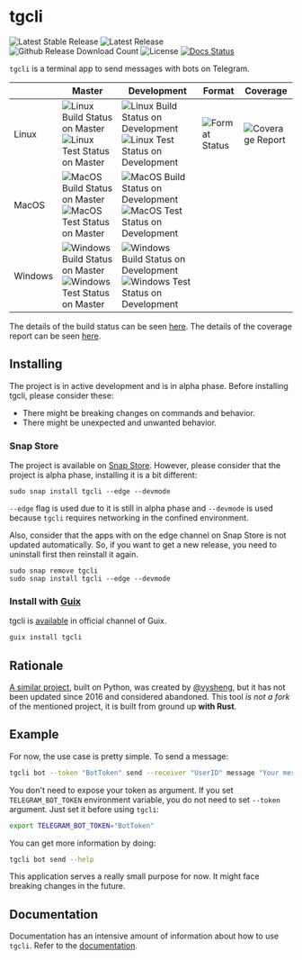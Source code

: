 # tgcli

![Latest Stable Release][stable_version_badge]
![Latest Release][latest_version_badge]
![Github Release Download Count][github_download_counter_badge]
![License][license_badge]
[![Docs Status][badge_docs]][docs_url]

`tgcli` is a terminal app to send messages with bots on Telegram.

[docs_url]: https://tgcli.readthedocs.io

[stable_version_badge]: https://img.shields.io/github/v/release/erayerdin/tgcli?label=stable&style=flat-square
[latest_version_badge]: https://img.shields.io/github/v/release/erayerdin/tgcli?include_prereleases&label=latest&style=flat-square
[github_download_counter_badge]: https://img.shields.io/github/downloads/erayerdin/tgcli/total?logo=github&style=flat-square
[license_badge]: https://img.shields.io/badge/license-MPL--2.0-lightgrey?style=flat-square
[badge_docs]: https://img.shields.io/readthedocs/tgcli?style=flat-square


|         | Master                                                                                                                                  | Development                                                                                                                                                 | Format                         | Coverage                           |
| ------- | --------------------------------------------------------------------------------------------------------------------------------------- | ----------------------------------------------------------------------------------------------------------------------------------------------------------- | ------------------------------ | ---------------------------------- |
| Linux   | ![Linux Build Status on Master][linux_build_status_master_badge] ![Linux Test Status on Master][linux_test_status_master_badge]         | ![Linux Build Status on Development][linux_build_status_development_badge] ![Linux Test Status on Development][linux_test_status_development_badge]         | ![Format Status][format_badge] | ![Coverage Report][coverage_badge] |
| MacOS   | ![MacOS Build Status on Master][macos_build_status_master_badge] ![MacOS Test Status on Master][macos_test_status_master_badge]         | ![MacOS Build Status on Development][macos_build_status_development_badge] ![MacOS Test Status on Development][macos_test_status_development_badge]         |                                |                                    |
| Windows | ![Windows Build Status on Master][windows_build_status_master_badge] ![Windows Test Status on Master][windows_test_status_master_badge] | ![Windows Build Status on Development][windows_build_status_development_badge] ![Windows Test Status on Development][windows_test_status_development_badge] |                                |                                    |

The details of the build status can be seen [here][build_url]. The details of the coverage report can be seen [here][coverage_url].

[build_url]: https://github.com/erayerdin/tgcli/actions
[coverage_url]: https://coveralls.io/github/erayerdin/tgcli

<!-- Linux Badges -->

[linux_build_status_master_badge]: https://img.shields.io/github/actions/workflow/status/erayerdin/tgcli/build.linux.yml?branch=master&style=flat-square
[linux_build_status_development_badge]: https://img.shields.io/github/actions/workflow/status/erayerdin/tgcli/build.linux.yml?branch=development&style=flat-square

[linux_test_status_master_badge]: https://img.shields.io/github/actions/workflow/status/erayerdin/tgcli/test.linux.yml?branch=master&style=flat-square
[linux_test_status_development_badge]: https://img.shields.io/github/actions/workflow/status/erayerdin/tgcli/test.linux.yml?branch=development&style=flat-square

<!-- MacOS Badges -->

[macos_build_status_master_badge]: https://img.shields.io/github/actions/workflow/status/erayerdin/tgcli/build.macos.yml?branch=master&style=flat-square
[macos_build_status_development_badge]: https://img.shields.io/github/actions/workflow/status/erayerdin/tgcli/build.macos.yml?branch=development&style=flat-square

[macos_test_status_master_badge]: https://img.shields.io/github/actions/workflow/status/erayerdin/tgcli/test.macos.yml?branch=master&style=flat-square
[macos_test_status_development_badge]: https://img.shields.io/github/actions/workflow/status/erayerdin/tgcli/test.macos.yml?branch=development&style=flat-square

<!-- Windows Badges -->

[windows_build_status_master_badge]: https://img.shields.io/github/actions/workflow/status/erayerdin/tgcli/build.windows.yml?branch=master&style=flat-square
[windows_build_status_development_badge]: https://img.shields.io/github/actions/workflow/status/erayerdin/tgcli/build.windows.yml?branch=development&style=flat-square

[windows_test_status_master_badge]: https://img.shields.io/github/actions/workflow/status/erayerdin/tgcli/test.windows.yml?branch=master&style=flat-square
[windows_test_status_development_badge]: https://img.shields.io/github/actions/workflow/status/erayerdin/tgcli/test.windows.yml?branch=development&style=flat-square

<!-- Miscellaneous Badges -->

[format_badge]: https://img.shields.io/github/actions/workflow/status/erayerdin/tgcli/format.yml?branch=development&style=flat-square
[coverage_badge]: https://img.shields.io/coveralls/github/erayerdin/tgcli/master?logo=linux&logoColor=white&style=flat-square

## Installing

The project is in active development and is in alpha phase. Before installing tgcli, please consider these:

 - There might be breaking changes on commands and behavior.
 - There might be unexpected and unwanted behavior.

### Snap Store

The project is available on [Snap Store](https://snapcraft.io/tgcli). However, please consider that the project is alpha phase, installing it is a bit different:

```
sudo snap install tgcli --edge --devmode
```

`--edge` flag is used due to it is still in alpha phase and `--devmode` is used because `tgcli` requires networking in the confined environment.

Also, consider that the apps with on the edge channel on Snap Store is not updated automatically. So, if you want to get a new release, you need to uninstall first then reinstall it again.

```
sudo snap remove tgcli
sudo snap install tgcli --edge --devmode
```


### Install with [Guix](https://guix.gnu.org)

tgcli is [available](https://guix.gnu.org/en/packages/tgcli-0.3.1/) in official channel of Guix.

```bash
guix install tgcli
```

## Rationale

[A similar project](https://github.com/vysheng/tg), built on Python, was created by [@vysheng](https://github.com/vysheng), but it has not been updated since 2016 and considered abandoned. This tool *is not a fork* of the mentioned project, it is built from ground up **with Rust**.

## Example

For now, the use case is pretty simple. To send a message:

```bash
tgcli bot --token "BotToken" send --receiver "UserID" message "Your message"
```

You don't need to expose your token as argument. If you set `TELEGRAM_BOT_TOKEN` environment variable, you do not need to set `--token` argument. Just set it before using `tgcli`:

```bash
export TELEGRAM_BOT_TOKEN="BotToken"
```

You can get more information by doing:

```bash
tgcli bot send --help
```

This application serves a really small purpose for now. It might face breaking changes in the future.

## Documentation

Documentation has an intensive amount of  information about how to use `tgcli`. Refer to the [documentation][docs_url].
